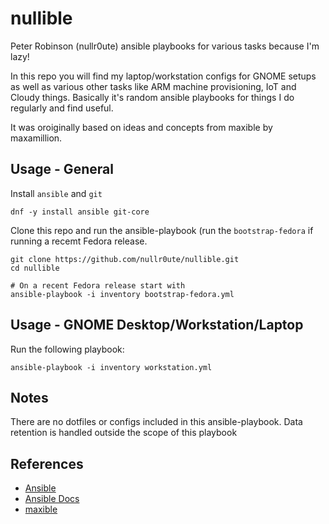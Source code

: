 nullible
========

Peter Robinson (nullr0ute) ansible playbooks for various tasks because I'm lazy!

In this repo you will find my laptop/workstation configs for GNOME setups
as well as various other tasks like ARM machine provisioning, IoT and Cloudy
things. Basically it's random ansible playbooks for things I do regularly and
find useful.

It was oroiginally based on ideas and concepts from maxible by maxamillion.

Usage - General
---------------

Install ``ansible`` and ``git``

    dnf -y install ansible git-core

Clone this repo and run the ansible-playbook (run the ``bootstrap-fedora`` if
running a recemt Fedora release.

    git clone https://github.com/nullr0ute/nullible.git
    cd nullible

    # On a recent Fedora release start with
    ansible-playbook -i inventory bootstrap-fedora.yml

Usage - GNOME Desktop/Workstation/Laptop
----------------------------------------

Run the following playbook:

    ansible-playbook -i inventory workstation.yml

Notes
-----
There are no dotfiles or configs included in this ansible-playbook.
Data retention is handled outside the scope of this playbook

References
----------
* [Ansible](http://www.ansible.com/)
* [Ansible Docs](http://docs.ansible.com/ansible/index.html)
* [maxible](https://github.com/maxamillion/maxible)
